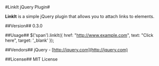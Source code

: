 #LinkIt jQuery Plugin#

**LinkIt** is a simple jQuery plugin that allows you to attach links to elements.

##Version##
0.3.0

##Usage##
    $('span').linkIt({
      href: "http://www.example.com",
      text: "Click here",
      target: '_blank'
    });

##Vendors##
jQuery - [http://jquery.com](http://jquery.com)

##License##
MIT License










